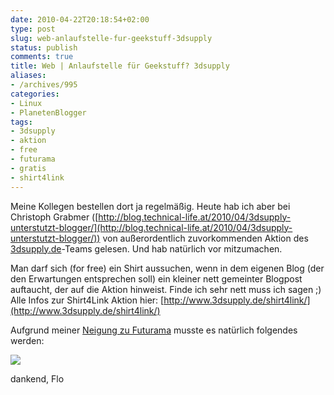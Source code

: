 ```yaml
---
date: 2010-04-22T20:18:54+02:00
type: post
slug: web-anlaufstelle-fur-geekstuff-3dsupply
status: publish
comments: true
title: Web | Anlaufstelle für Geekstuff? 3dsupply
aliases:
- /archives/995
categories:
- Linux
- PlanetenBlogger
tags:
- 3dsupply
- aktion
- free
- futurama
- gratis
- shirt4link
---
```


Meine Kollegen bestellen dort ja regelmäßig. Heute hab ich aber bei Christoph Grabmer ([http://blog.technical-life.at/2010/04/3dsupply-unterstutzt-blogger/](http://blog.technical-life.at/2010/04/3dsupply-unterstutzt-blogger/)) von außerordentlich zuvorkommenden Aktion des [3dsupply.de](http://3dsupply.de)-Teams gelesen. Und hab natürlich vor mitzumachen.

Man darf sich (for free) ein Shirt aussuchen, wenn in dem eigenen Blog (der den Erwartungen entsprechen soll) ein kleiner nett gemeinter Blogpost auftaucht, der auf die Aktion hinweist. Finde ich sehr nett muss ich sagen ;) Alle Infos zur Shirt4Link Aktion hier: [http://www.3dsupply.de/shirt4link/](http://www.3dsupply.de/shirt4link/)

Aufgrund meiner [Neigung zu Futurama](http://www.3dsupply.de/products/666-gehirnschnecke/) musste es natürlich folgendes werden:

![](/uploads/2010/08/666_1269620096.0_180_180.png)

dankend,
Flo
